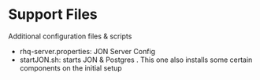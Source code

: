 # Support Files

 Additional configuration files & scripts

* rhq-server.properties: JON Server Config
* startJON.sh: starts JON & Postgres . This one also installs some certain components on the initial setup 
